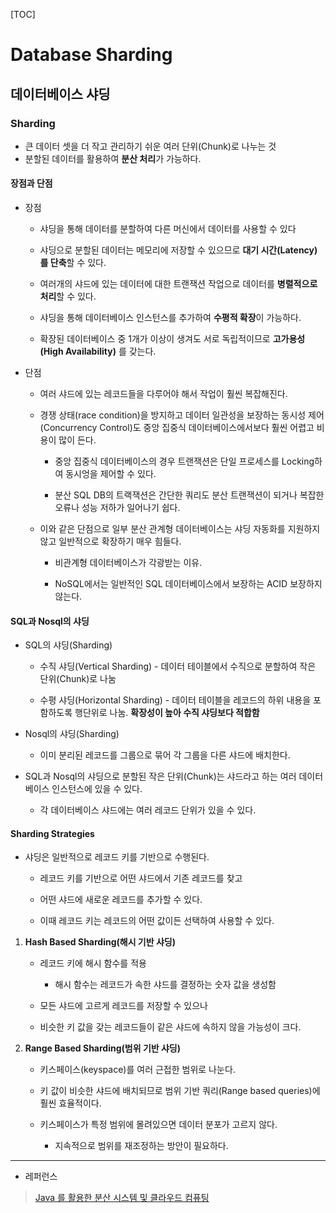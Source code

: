 [TOC]

# Database Sharding

## 데이터베이스 샤딩

### Sharding

- 큰 데이터 셋을 더 작고 관리하기 쉬운 여러 단위(Chunk)로 나누는 것
- 분할된 데이터를 활용하여 **분산 처리**가 가능하다.

#### 장점과 단점

- 장점
  
  - 샤딩을 통해 데이터를 분할하여 다른 머신에서 데이터를 사용할 수 있다
  
  - 샤딩으로 분할된 데이터는 메모리에 저장할 수 있으므로 **대기 시간(Latency)를 단축**할 수 있다.
  
  - 여러개의 샤드에 있는 데이터에 대한 트랜잭션 작업으로 데이터를 **병렬적으로 처리**할 수 있다.
  
  - 샤딩을 통해 데이터베이스 인스턴스를 추가하여 **수평적 확장**이 가능하다.
  
  - 확장된 데이터베이스 중 1개가 이상이 생겨도 서로 독립적이므로 **고가용성(High Availability)** 를 갖는다.

- 단점
  
  - 여러 샤드에 있는 레코드들을 다루어야 해서 작업이 훨씬 복잡해진다.
  
  - 경쟁 상태(race condition)을 방지하고 데이터 일관성을 보장하는 동시성 제어(Concurrency Control)도 중앙 집중식 데이터베이스에서보다 훨씬 어렵고 비용이 많이 든다.
    
    - 중앙 집중식 데이터베이스의 경우 트랜잭션은 단일 프로세스를 Locking하여 동시엉을 제어할 수 있다.
    
    - 분산 SQL DB의 트랙잭션은 간단한 쿼리도 분산 트랜잭션이 되거나 복잡한 오류나 성능 저하가 일어나기 쉽다.
  
  - 이와 같은 단점으로 일부 분산 관계형 데이터베이스는 샤딩 자동화를 지원하지 않고 일반적으로 확장하기 매우 힘들다.
    
    - 비관계형 데이터베이스가 각광받는 이유.
    
    - NoSQL에서는 일반적인 SQL 데이터베이스에서 보장하는 ACID 보장하지 않는다.

#### SQL과 Nosql의 샤딩

- SQL의 샤딩(Sharding)
  
  - 수직 샤딩(Vertical Sharding) - 데이터 테이블에서 수직으로 분할하여 작은 단위(Chunk)로 나눔
  
  - 수평 샤딩(Horizontal Sharding) - 데이터 테이블을 레코드의 하위 내용을 포함하도록 행단위로 나눔. **확장성이 높아 수직 샤딩보다 적합함**

- Nosql의 샤딩(Sharding)
  
  - 이미 분리된 레코드를 그룹으로 묶어 각 그룹을 다른 샤드에 배치한다.

- SQL과 Nosql의 샤딩으로 분할된 작은 단위(Chunk)는 샤드라고 하는 여러 데이터베이스 인스턴스에 있을 수 있다.
  
  - 각 데이터베이스 샤드에는 여러 레코드 단위가 있을 수 있다.

#### Sharding Strategies

- 샤딩은 일반적으로 레코드 키를 기반으로 수행된다.
  
  - 레코드 키를 기반으로 어떤 샤드에서 기존 레코드를 찾고
  
  - 어떤 샤드에 새로운 레코드를 추가할 수 있다.
  
  - 이때 레코드 키는 레코드의 어떤 값이든 선택하여 사용할 수 있다.
1. **Hash Based Sharding(해시 기반 샤딩)**
   
   - 레코드 키에 해시 함수를 적용
     
     - 해시 함수는 레코드가 속한 샤드를 결정하는 숫자 값을 생성함
   
   - 모든 샤드에 고르게 레코드를 저장할 수 있으나
   
   - 비슷한 키 값을 갖는 레코드들이 같은 샤드에 속하지 않을 가능성이 크다.

2. **Range Based Sharding(범위 기반 샤딩)**
   
   - 키스페이스(keyspace)를 여러 근접한 범위로 나눈다.
   
   - 키 값이 비슷한 샤드에 배치되므로 범위 기반 쿼리(Range based queries)에 훨씬 효율적이다.
   
   - 키스페이스가 특정 범위에 몰려있으면 데이터 분포가 고르지 않다.
     
     - 지속적으로 범위를 재조정하는 방안이 필요하다.

---

- 레퍼런스

> [Java 를 활용한 분산 시스템 및 클라우드 컴퓨팅](https://www.udemy.com/course/java-distributed-system/)
